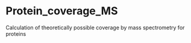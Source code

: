 # Protein_coverage_MS
Calculation of theoretically possible coverage by mass spectrometry for proteins
